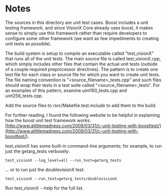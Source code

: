 # Notes
The sources in this directory are unit test cases.  Boost includes a
unit testing framework, and since VisionX Core already uses boost, it makes
sense to simply use this framework rather than require developers to
configure some other framework (we want as few impediments to creating
unit tests as possible).

The build system is setup to compile an executable called "test_visionX"
that runs all of the unit tests.  The main source file is called
test_visionX.cpp, which simply includes other files that contain the
actual unit tests (outside of a couple required preprocessor
directives).  The pattern is to create one test file for each class or
source file for which you want to create unit tests.  The file naming
convention is "<source_filename>_tests.cpp" and such files should wrap
their tests in a test suite called "<source_filename>_tests".  For an
examples of this pattern, examine uint160_tests.cpp and
uint256_tests.cpp.

Add the source files to /src/Makefile.test.include to add them to the build.

For further reading, I found the following website to be helpful in
explaining how the boost unit test framework works:
[http://www.alittlemadness.com/2009/03/31/c-unit-testing-with-boosttest/](http://www.alittlemadness.com/2009/03/31/c-unit-testing-with-boosttest/).

test_visionX has some built-in command-line arguments; for
example, to run just the getarg_tests verbosely:

    test_visionX --log_level=all --run_test=getarg_tests

... or to run just the doublevisionX test:

    test_visionX --run_test=getarg_tests/doublevisionX

Run  test_visionX --help   for the full list.

